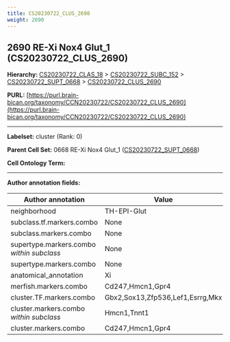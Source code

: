 ```yaml
---
title: CS20230722_CLUS_2690
weight: 2690
---
```

## 2690 RE-Xi Nox4 Glut_1 (CS20230722_CLUS_2690)
<b>Hierarchy: </b>
[CS20230722_CLAS_18](../CS20230722_CLAS_18) >
[CS20230722_SUBC_152](../CS20230722_SUBC_152) >
[CS20230722_SUPT_0668](../CS20230722_SUPT_0668) >
[CS20230722_CLUS_2690](../CS20230722_CLUS_2690)

**PURL:** [https://purl.brain-bican.org/taxonomy/CCN20230722/CS20230722_CLUS_2690](https://purl.brain-bican.org/taxonomy/CCN20230722/CS20230722_CLUS_2690)

---


**Labelset:** cluster (Rank: 0)

**Parent Cell Set:** 0668 RE-Xi Nox4 Glut_1 ([CS20230722_SUPT_0668](../CS20230722_SUPT_0668))



**Cell Ontology Term:** 

[MARKER GENES.]: #


---

[TRANSFERRED ANNOTATIONS.]: #


[AUTHOR ANNOTATION FIELDS.]: #


**Author annotation fields:**

| Author annotation | Value |
|-------------------|-------|
|neighborhood|TH-EPI-Glut|
|subclass.tf.markers.combo|None|
|subclass.markers.combo|None|
|supertype.markers.combo _within subclass_|None|
|supertype.markers.combo|None|
|anatomical_annotation|Xi|
|merfish.markers.combo|Cd247,Hmcn1,Gpr4|
|cluster.TF.markers.combo|Gbx2,Sox13,Zfp536,Lef1,Esrrg,Mkx|
|cluster.markers.combo _within subclass_|Hmcn1,Tnnt1|
|cluster.markers.combo|Cd247,Hmcn1,Gpr4|
